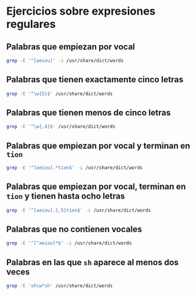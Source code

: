 # Ejercicios sobre expresiones regulares

## Palabras que empiezan por vocal

```bash
grep -E '^[aeiou]' -i /usr/share/dict/words
```

## Palabras que tienen exactamente cinco letras

```bash
grep -E '^\w{5}$' /usr/share/dict/words
```

## Palabras que tienen menos de cinco letras

```bash
grep -E '^\w{,4}$' /usr/share/dict/words
```

## Palabras que empiezan por vocal y terminan en `tion`

```bash
grep -E '^[aeiou].*tion$' -i /usr/share/dict/words
```

## Palabras que empiezan por vocal, terminan en `tion` y tienen hasta ocho letras

```bash
grep -E '^[aeiou].{,5}tion$' -i /usr/share/dict/words
```

## Palabras que no contienen vocales

```bash
grep -E '^[^aeiou]*$' -i /usr/share/dict/words
```

## Palabras en las que `sh` aparece al menos dos veces

```bash
grep -E 'sh\w*sh' /usr/share/dict/words
```
